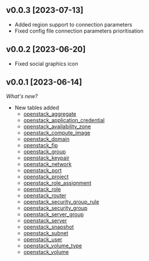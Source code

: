 ## v0.0.3 [2023-07-13]

- Added region support to connection parameters
- Fixed config file connection parameters prioritisation

## v0.0.2 [2023-06-20]

- Fixed social graphics icon

## v0.0.1 [2023-06-14]

_What's new?_

- New tables added
  - [openstack_aggregate](https://hub.steampipe.io/plugins/ernw/openstack/tables/openstack_aggregate)
  - [openstack_application_credential](https://hub.steampipe.io/plugins/ernw/openstack/tables/openstack_application_credential)
  - [openstack_availability_zone](https://hub.steampipe.io/plugins/ernw/openstack/tables/openstack_availability_zone)
  - [openstack_compute_image](https://hub.steampipe.io/plugins/ernw/openstack/tables/openstack_compute_image)
  - [openstack_domain](https://hub.steampipe.io/plugins/ernw/openstack/tables/openstack_domain)
  - [openstack_fip](https://hub.steampipe.io/plugins/ernw/openstack/tables/openstack_fip)
  - [openstack_group](https://hub.steampipe.io/plugins/ernw/openstack/tables/openstack_group)
  - [openstack_keypair](https://hub.steampipe.io/plugins/ernw/openstack/tables/openstack_keypair)
  - [openstack_network](https://hub.steampipe.io/plugins/ernw/openstack/tables/openstack_network)
  - [openstack_port](https://hub.steampipe.io/plugins/ernw/openstack/tables/openstack_port)
  - [openstack_project](https://hub.steampipe.io/plugins/ernw/openstack/tables/openstack_project)
  - [openstack_role_assignment](https://hub.steampipe.io/plugins/ernw/openstack/tables/openstack_role_assignment)
  - [openstack_role](https://hub.steampipe.io/plugins/ernw/openstack/tables/openstack_role)
  - [openstack_router](https://hub.steampipe.io/plugins/ernw/openstack/tables/openstack_router)
  - [openstack_security_group_rule](https://hub.steampipe.io/plugins/ernw/openstack/tables/openstack_security_group_rule)
  - [openstack_security_group](https://hub.steampipe.io/plugins/ernw/openstack/tables/openstack_security_group)
  - [openstack_server_group](https://hub.steampipe.io/plugins/ernw/openstack/tables/openstack_server_group)
  - [openstack_server](https://hub.steampipe.io/plugins/ernw/openstack/tables/openstack_server)
  - [openstack_snapshot](https://hub.steampipe.io/plugins/ernw/openstack/tables/openstack_snapshot)
  - [openstack_subnet](https://hub.steampipe.io/plugins/ernw/openstack/tables/openstack_subnet)
  - [openstack_user](https://hub.steampipe.io/plugins/ernw/openstack/tables/openstack_user)
  - [openstack_volume_type](https://hub.steampipe.io/plugins/ernw/openstack/tables/openstack_volume_type)
  - [openstack_volume](https://hub.steampipe.io/plugins/ernw/openstack/tables/openstack_volume)

